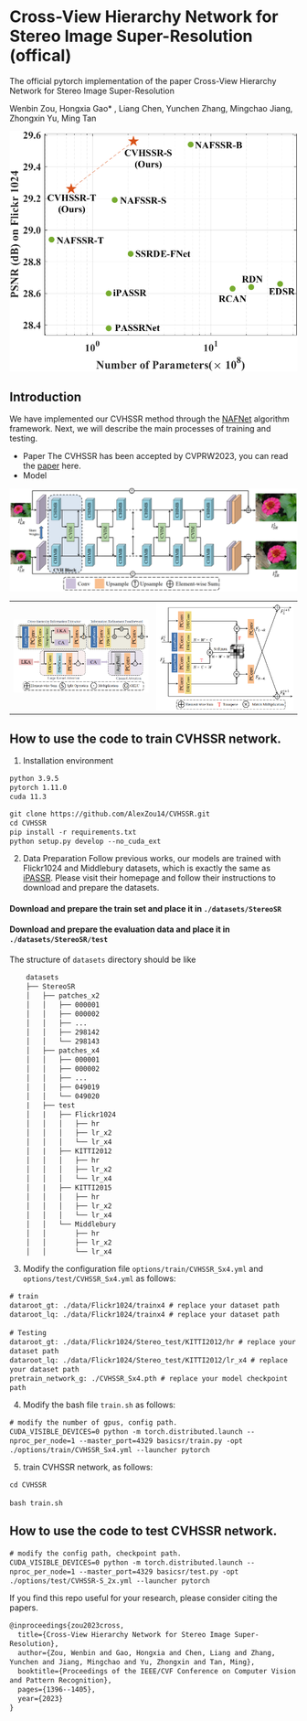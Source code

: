 # Cross-View Hierarchy Network for Stereo Image Super-Resolution (offical)
The official pytorch implementation of the paper Cross-View Hierarchy Network for Stereo Image Super-Resolution

Wenbin Zou, Hongxia Gao* , Liang Chen, Yunchen Zhang, Mingchao Jiang, Zhongxin Yu, Ming Tan

<center>
<img src="./figures/CPParamVSPSNR.png" width=600/>
</center>


## Introduction

We have implemented our CVHSSR method through the [NAFNet](https://github.com/megvii-research/NAFNet) algorithm framework. Next, we will describe the main processes of training and testing.

- Paper The CVHSSR has been accepted by CVPRW2023, you can read the [paper](http://arxiv.org/abs/2304.06236) here.
- Model

![Network](./figures/network1.png)

<table>
    <tr>
        <td ><center><img src="./figures/network2.png" > </center></td>
        <td ><center><img src="./figures/network3.png" > </center></td>
    </tr>
</table>

## How to use the code to train CVHSSR network.
1. Installation environment
```
python 3.9.5
pytorch 1.11.0
cuda 11.3
```

```
git clone https://github.com/AlexZou14/CVHSSR.git
cd CVHSSR
pip install -r requirements.txt
python setup.py develop --no_cuda_ext
```
2. Data Preparation
Follow previous works, our models are trained with Flickr1024 and Middlebury datasets, which is exactly the same as <a href="https://github.com/YingqianWang/iPASSR">iPASSR</a>. Please visit their homepage and follow their instructions to download and prepare the datasets.

#### Download and prepare the train set and place it in ```./datasets/StereoSR```

#### Download and prepare the evaluation data and place it in ```./datasets/StereoSR/test```

The structure of `datasets` directory should be like
```
    datasets
    ├── StereoSR
    │   ├── patches_x2
    │   │   ├── 000001
    │   │   ├── 000002
    │   │   ├── ...
    │   │   ├── 298142
    │   │   └── 298143
    │   ├── patches_x4
    │   │   ├── 000001
    │   │   ├── 000002
    │   │   ├── ...
    │   │   ├── 049019
    │   │   └── 049020
    |   ├── test
    │   |   ├── Flickr1024
    │   │   │   ├── hr
    │   │   │   ├── lr_x2
    │   │   │   └── lr_x4
    │   |   ├── KITTI2012
    │   │   │   ├── hr
    │   │   │   ├── lr_x2
    │   │   │   └── lr_x4
    │   |   ├── KITTI2015
    │   │   │   ├── hr
    │   │   │   ├── lr_x2
    │   │   │   └── lr_x4
    │   │   └── Middlebury
    │   │       ├── hr
    │   │       ├── lr_x2
    │   │       └── lr_x4
```

3. Modify the configuration file `options/train/CVHSSR_Sx4.yml` and `options/test/CVHSSR_Sx4.yml` as follows:
```
# train
dataroot_gt: ./data/Flickr1024/trainx4 # replace your dataset path
dataroot_lq: ./data/Flickr1024/trainx4 # replace your dataset path

# Testing
dataroot_gt: ./data/Flickr1024/Stereo_test/KITTI2012/hr # replace your dataset path
dataroot_lq: ./data/Flickr1024/Stereo_test/KITTI2012/lr_x4 # replace your dataset path
pretrain_network_g: ./CVHSSR_Sx4.pth # replace your model checkpoint path
```

4. Modify the bash file `train.sh` as follows:
```
# modify the number of gpus, config path.
CUDA_VISIBLE_DEVICES=0 python -m torch.distributed.launch --nproc_per_node=1 --master_port=4329 basicsr/train.py -opt ./options/train/CVHSSR_Sx4.yml --launcher pytorch
```

5. train CVHSSR network, as follows:
```
cd CVHSSR

bash train.sh
```
## How to use the code to test CVHSSR network.

```
# modify the config path, checkpoint path.
CUDA_VISIBLE_DEVICES=0 python -m torch.distributed.launch --nproc_per_node=1 --master_port=4329 basicsr/test.py -opt ./options/test/CVHSSR-S_2x.yml --launcher pytorch
```

If you find this repo useful for your research, please consider citing the papers.
```
@inproceedings{zou2023cross,
  title={Cross-View Hierarchy Network for Stereo Image Super-Resolution},
  author={Zou, Wenbin and Gao, Hongxia and Chen, Liang and Zhang, Yunchen and Jiang, Mingchao and Yu, Zhongxin and Tan, Ming},
  booktitle={Proceedings of the IEEE/CVF Conference on Computer Vision and Pattern Recognition},
  pages={1396--1405},
  year={2023}
}
```
